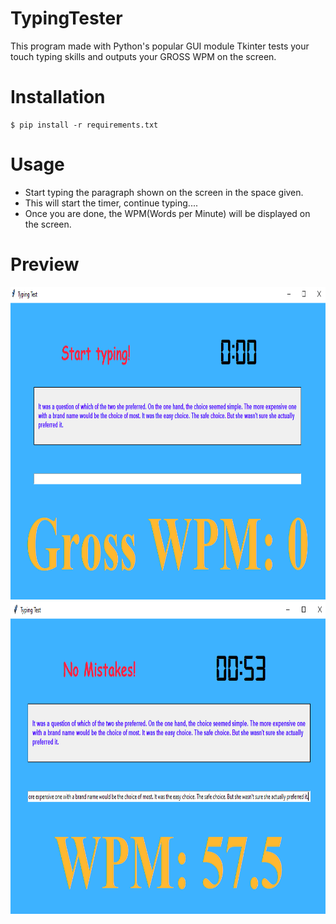 # TypingTester
This program made with Python's popular GUI module Tkinter tests your touch typing skills and outputs your GROSS WPM on the screen. 
# Installation
```
$ pip install -r requirements.txt
```
# Usage
- Start typing the paragraph shown on the screen in the space given.
- This will start the timer, continue typing....
- Once you are done, the WPM(Words per Minute) will be displayed on the screen.
# Preview
<img src="preview.png" height="500">
<img src="preview1.png" height="500">
